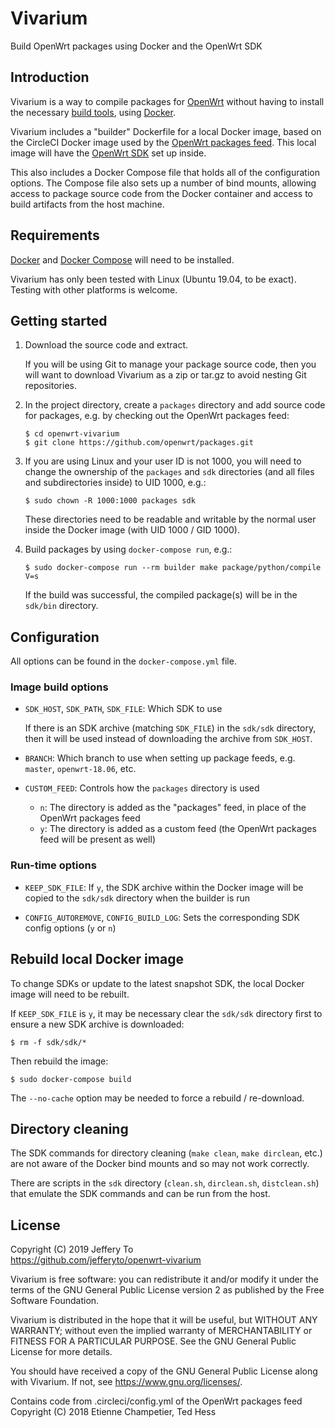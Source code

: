 # Vivarium

Build OpenWrt packages using Docker and the OpenWrt SDK

## Introduction

Vivarium is a way to compile packages for
[OpenWrt](https://openwrt.org/) without having to install the necessary
[build
tools](https://openwrt.org/docs/guide-developer/build-system/install-buildsystem),
using [Docker](https://www.docker.com/).

Vivarium includes a "builder" Dockerfile for a local Docker image, based
on the CircleCI Docker image used by the [OpenWrt packages
feed](https://github.com/openwrt/packages). This local image will have
the [OpenWrt
SDK](https://openwrt.org/docs/guide-developer/using_the_sdk) set up
inside.

This also includes a Docker Compose file that holds all of the
configuration options. The Compose file also sets up a number of bind
mounts, allowing access to package source code from the Docker container
and access to build artifacts from the host machine.

## Requirements

[Docker](https://docs.docker.com/install/#supported-platforms) and
[Docker Compose](https://docs.docker.com/compose/install/) will need to
be installed.

Vivarium has only been tested with Linux (Ubuntu 19.04, to be exact).
Testing with other platforms is welcome.

## Getting started

1.  Download the source code and extract.

    If you will be using Git to manage your package source code, then
    you will want to download Vivarium as a zip or tar.gz to avoid
    nesting Git repositories.

2.  In the project directory, create a `packages` directory and add
    source code for packages, e.g. by checking out the OpenWrt packages
    feed:

        $ cd openwrt-vivarium
        $ git clone https://github.com/openwrt/packages.git

3.  If you are using Linux and your user ID is not 1000, you will need
    to change the ownership of the `packages` and `sdk` directories (and
    all files and subdirectories inside) to UID 1000, e.g.:

        $ sudo chown -R 1000:1000 packages sdk

    These directories need to be readable and writable by the normal
    user inside the Docker image (with UID 1000 / GID 1000).

4.  Build packages by using `docker-compose run`, e.g.:

        $ sudo docker-compose run --rm builder make package/python/compile V=s

    If the build was successful, the compiled package(s) will be in the
    `sdk/bin` directory.

## Configuration

All options can be found in the `docker-compose.yml` file.

### Image build options

*   `SDK_HOST`, `SDK_PATH`, `SDK_FILE`: Which SDK to use

    If there is an SDK archive (matching `SDK_FILE`) in the `sdk/sdk`
    directory, then it will be used instead of downloading the archive
    from `SDK_HOST`.

*   `BRANCH`: Which branch to use when setting up package feeds, e.g.
    `master`, `openwrt-18.06`, etc.

*   `CUSTOM_FEED`: Controls how the `packages` directory is used
    *   `n`: The directory is added as the "packages" feed, in
        place of the OpenWrt packages feed
    *   `y`: The directory is added as a custom feed (the OpenWrt
        packages feed will be present as well)

### Run-time options

*   `KEEP_SDK_FILE`: If `y`, the SDK archive within the Docker image
    will be copied to the `sdk/sdk` directory when the builder is run

*   `CONFIG_AUTOREMOVE`, `CONFIG_BUILD_LOG`: Sets the corresponding SDK
    config options (`y` or `n`)

## Rebuild local Docker image

To change SDKs or update to the latest snapshot SDK, the local Docker
image will need to be rebuilt.

If `KEEP_SDK_FILE` is `y`, it may be necessary clear the `sdk/sdk`
directory first to ensure a new SDK archive is downloaded:

    $ rm -f sdk/sdk/*

Then rebuild the image:

    $ sudo docker-compose build

The `--no-cache` option may be needed to force a rebuild / re-download.

## Directory cleaning

The SDK commands for directory cleaning (`make clean`, `make dirclean`,
etc.) are not aware of the Docker bind mounts and so may not work
correctly.

There are scripts in the `sdk` directory (`clean.sh`, `dirclean.sh`,
`distclean.sh`) that emulate the SDK commands and can be run from the
host.

## License

Copyright (C) 2019 Jeffery To  
https://github.com/jefferyto/openwrt-vivarium

Vivarium is free software: you can redistribute it and/or modify
it under the terms of the GNU General Public License version 2 as
published by the Free Software Foundation.

Vivarium is distributed in the hope that it will be useful,
but WITHOUT ANY WARRANTY; without even the implied warranty of
MERCHANTABILITY or FITNESS FOR A PARTICULAR PURPOSE.  See the
GNU General Public License for more details.

You should have received a copy of the GNU General Public License
along with Vivarium.  If not, see <https://www.gnu.org/licenses/>.

Contains code from .circleci/config.yml of the OpenWrt packages feed  
Copyright (C) 2018 Etienne Champetier, Ted Hess
